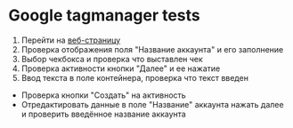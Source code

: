 # Google tagmanager tests
1. Перейти на [веб-страницу](https://tagmanager.google.com/#/admin/accounts/create "Google tagmanager")
2. Проверка отображения поля "Название аккаунта" и его заполнение
3. Выбор чекбокса и проверка что выставлен чек
4. Проверка активности кнопки "Далее" и ее нажатие
5. Ввод текста в поле контейнера, проверка что текст введен

+ Проверка кнопки "Создать" на активность
+ Отредактировать данные в поле "Название" аккаунта нажать далее и проверить введённое название аккаунта

